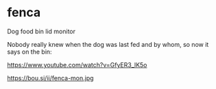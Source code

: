 # fenca
Dog food bin lid monitor

Nobody really knew when the dog was last fed and by whom, so now it says on the bin:

https://www.youtube.com/watch?v=GfyER3_lK5o

https://bou.si/ii/fenca-mon.jpg
